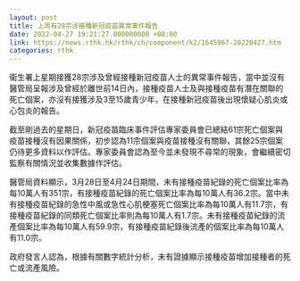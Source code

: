 ```yaml
---
layout: post
title: 上周有28宗涉接種新冠疫苗異常事件報告
date: 2022-04-27 19:21:27.000000000 +08:00
link: https://news.rthk.hk/rthk/ch/component/k2/1645967-20220427.htm
categories: rthk
---
```


衞生署上星期接獲28宗涉及曾經接種新冠疫苗人士的異常事件報告，當中並沒有醫管局呈報涉及曾經於離世前14日內，接種疫苗人士及與接種疫苗有潛在關聯的死亡個案，亦沒有接獲涉及3至15歲青少年，在接種新冠疫苗後出現懷疑心肌炎或心包炎的報告。

截至剛過去的星期日，新冠疫苗臨床事件評估專家委員會已總結61宗死亡個案與疫苗接種沒有因果關係，初步認為11宗個案與疫苗接種沒有關聯，其餘25宗個案仍待更多資料以作評估。專家委員會認為至今並未發現不尋常的現象，會繼續密切監察有關情況並收集數據作評估。

醫管局資料顯示，3月28日至4月24日期間，未有接種疫苗紀錄的死亡個案比率為每10萬人有351宗，有接種疫苗紀錄的死亡個案比率為每10萬人有36.2宗。當中未有接種疫苗紀錄的急性中風或急性心肌梗塞死亡個案比率為每10萬人有11.7宗，有接種疫苗紀錄的同類死亡個案比率則為每10萬人有1.7宗。未有接種疫苗紀錄的流產個案比率為每10萬人有59.9宗，有接種疫苗紀錄後流產的個案比率為每10萬人有11.0宗。

政府發言人認為，根據有關數字統計分析，未有證據顯示接種疫苗增加接種者的死亡或流產風險。
